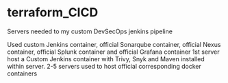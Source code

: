 # terraform_CICD
Servers needed to my custom DevSecOps jenkins pipeline

Used custom Jenkins container, official Sonarqube container, official Nexus container, official Splunk container and official Grafana container
1st server host a Custom Jenkins container with Trivy, Snyk and Maven installed within server.
2-5 servers used to host official corresponding docker containers
